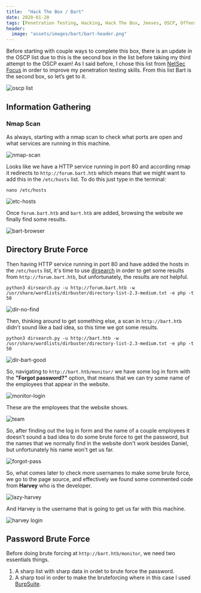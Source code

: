 ```yaml
---
title:  "Hack The Box / Bart"
date: 2020-01-20
tags: [Penetration Testing, Hacking, Hack The Box, Jeeves, OSCP, Offensive Security]
header: 
  image: "assets/images/bart/bart-header.png"
---
```


Before starting with couple ways to complete this box, there is an update in the OSCP list due to this is the second box in the list before taking my third attempt to the OSCP exam! As I said before, I chose this list from  [NetSec Focus](https://www.netsecfocus.com/) in order to improve my penetration testing skills. From this list Bart is the second box, so let’s get to it.

<img src="{{ site.url }}{{ site.baseurl }}/assets/images/bart/list.jpg" alt="oscp list">

## Information Gathering
### Nmap Scan
As always, starting with a nmap scan to check what ports are open and what services are running in this machine. 

<img src="{{ site.url }}{{ site.baseurl }}/assets/images/bart/nmap-scan.png" alt="nmap-scan">

Looks like we have a HTTP service running in port 80 and according nmap it redirects to ```http://forum.bart.htb``` which means that we might want to add this in the ```/etc/hosts``` list. To do this just type in the terminal:
```
nano /etc/hosts
```

<img src="{{ site.url }}{{ site.baseurl }}/assets/images/bart/etc-hosts.png" alt="etc-hosts">

Once ```forum.bart.htb``` and ```bart.htb``` are added, browsing the website we finally find some results. 

<img src="{{ site.url }}{{ site.baseurl }}/assets/images/bart/bart-browser.png" alt="bart-browser">

## Directory Brute Force
Then having HTTP service running in port 80 and have added the hosts in the ```/etc/hosts``` list, it's time to use [dirsearch](https://github.com/maurosoria/dirsearch) in order to get some results from ```http://forum.bart.htb```, but unfortunately, the results are not helpful. 

```
python3 dirsearch.py -u http://forum.bart.htb -w /usr/share/wordlists/dirbuster/directory-list-2.3-medium.txt -e php -t 50
```
<img src="{{ site.url }}{{ site.baseurl }}/assets/images/bart/dir-no-find.png" alt="dir-no-find">

Then, thinking around to get something else, a scan in ```http://bart.htb``` didn't sound like a bad idea, so this time we got some results.

```
python3 dirsearch.py -u http://bart.htb -w /usr/share/wordlists/dirbuster/directory-list-2.3-medium.txt -e php -t 50
```
<img src="{{ site.url }}{{ site.baseurl }}/assets/images/bart/dir-bart-good.png" alt="dir-bart-good">

So, navigating to ```http://bart.htb/monitor/``` we have some log in form with the __"Forgot password?"__ option, that means that we can try some name of the employees that appear in the website. 

<img src="{{ site.url }}{{ site.baseurl }}/assets/images/bart/monitor-login.png" alt="monitor-login">

These are the employees that the website shows. 

<img src="{{ site.url }}{{ site.baseurl }}/assets/images/bart/team.png" alt="team">

So, after finding out the log in form and the name of a couple employees it doesn't sound a bad idea to do some brute force to get the password, but the names that we normally find in the website don't work besides Daniel, but unfortunately his name won't get us far. 

<img src="{{ site.url }}{{ site.baseurl }}/assets/images/bart/forgot-pass-error.png" alt="forgot-pass">

So, what comes later to check more usernames to make some brute force, we go to the page source, and effectively we found some commented code from __Harvey__ who is the developer.

<img src="{{ site.url }}{{ site.baseurl }}/assets/images/bart/lazy-harvey.png" alt="lazy-harvey">

And Harvey is the username that is going to get us far with this machine. 

<img src="{{ site.url }}{{ site.baseurl }}/assets/images/bart/harvey-login.png" alt="harvey login">

## Password Brute Force
Before doing brute forcing at ```http://bart.htb/monitor```, we need two essentials things. 
1. A sharp list with sharp data in ordet to brute force the password.
2. A sharp tool in order to make the bruteforcing where in this case I used [BurpSuite](https://portswigger.net/burp).